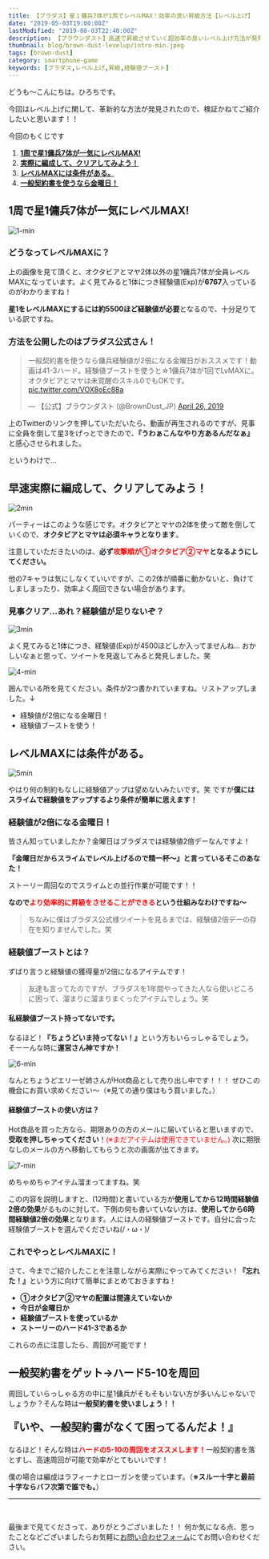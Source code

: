 ```yaml
---
title: 【ブラダス】星１傭兵7体が1周でレベルMAX！効率の良い昇級方法【レベル上げ】
date: "2019-05-03T19:00:00Z"
lastModified: "2019-08-03T22:40:00Z"
description: 【ブラウンダスト】高速で昇級させていく超効率の良いレベル上げ方法が発見されました。星1傭兵×7体が1周でレベルMAXに！その方法は？どこを周回するの？スライムのダンジョンと併用できるの！？
thumbnail: blog/brown-dust-levelup/intro-min.jpeg
tags: [brown-dust]
category: smartphone-game
keywords: [ブラダス,レベル上げ,昇級,経験値ブースト]
---
```


どうも～こんにちは。ひろちです。

今回はレベル上げに関して、革新的な方法が発見されたので、検証かねてご紹介したいと思います！！

今回のもくじです
<ol>
	<li><a href="#h-jump1"><strong>1周で星1傭兵7体が一気にレベルMAX!</strong></a></li>
	<li><a href="#h-jump2"><strong>実際に編成して、クリアしてみよう！</strong></a></li>
	<li><a href="#h-jump3"><strong>レベルMAXには条件がある。</strong></a></li>
	<li><a href="#h-jump4"><strong>一般契約書を使うなら金曜日！</strong></a></li>
</ol>

<section>
<h2 id="h-jump1">1周で星1傭兵7体が一気にレベルMAX!</h2>

![1-min](./1-min.jpeg)

<h3>どうなってレベルMAXに？</h3>

上の画像を見て頂くと、オクタビアとマヤ2体以外の星1傭兵7体が全員レベルMAXになっています。よく見てみると1体につき経験値(Exp)が<strong>6767</strong>入っているのがわかりますね！

<b>星1をレベルMAXにするには約5500ほど経験値が必要</b>となるので、十分足りている訳ですね。

<h3>方法を公開したのはブラダス公式さん！</h3>

<blockquote class="twitter-tweet" data-dnt="true" data-theme="light"><p lang="ja" dir="ltr">一般契約書を使うなら傭兵経験値が2倍になる金曜日がおススメです！動画は41-3ハード。経験値ブーストを使うと☆1傭兵7体が1回でLvMAXに。オクタビアとマヤは未覚醒のスキル0でもOKです。 <a href="https://t.co/VOX8oEc88a">pic.twitter.com/VOX8oEc88a</a></p>&mdash; 【公式】ブラウンダスト (@BrownDust_JP) <a href="https://twitter.com/BrownDust_JP/status/1121639410238251008?ref_src=twsrc%5Etfw">April 26, 2019</a></blockquote>

上のTwitterのリンクを押していただいたら、動画が再生されるのですが、見事に全員を倒して星3をげっとできたので、<strong>『うわぁこんなやり方あるんだなぁ』</strong>と感心させられました。

というわけで…

</section>


<section>
<h2 id="h-jump2">早速実際に編成して、クリアしてみよう！</h2>

![2min](./2-min.jpeg)

パーティーはこのような感じです。オクタビアとマヤの2体を使って敵を倒していくので、<b>オクタビアとマヤは必須キャラとなります</b>。

注意していただきたいのは、<strong>必ず<span style="color: #ff0000;">攻撃順が①オクタビア②マヤ</span>となるようにしてください。

</strong>他の7キャラは気にしなくていいですが、この2体が順番に動かないと、負けてしましまったり、効率よく周回できない場合があります。

<h3>見事クリア…あれ？経験値が足りないぞ？</h3>

![3min](./3-min.jpeg)

よく見てみると1体につき、経験値(Exp)が4500ほどしか入ってませんね…
おかしいなぁと思って、ツイートを見返してみると発見しました。笑

![4-min](./4-min.jpeg)

囲んでいる所を見てください。条件が2つ書かれていますね。リストアップしました。↓
<ul>
	<li>経験値が2倍になる金曜日！</li>
	<li>経験値ブーストを使う！</li>
</ul>
</section>
<section>
<h2 id="h-jump3">レベルMAXには条件がある。</h2>

![5min](5-min.jpeg)

やはり何の制約もなしに経験値アップは望めないみたいです。笑
ですが<b>僕にはスライムで経験値をアップするより条件が簡単に思えます！</b>

<h3>経験値が2倍になる金曜日！</h3>

皆さん知っていましたか？金曜日はブラダスでは経験値2倍デーなんですよ！

<strong>『金曜日だからスライムでレベル上げるので精一杯～』と言っているそこのあなた！</strong>

<p class="point"><i class="fa fa-check" aria-hidden="true"></i> ストーリー周回なのでスライムとの並行作業が可能です！！</p>

<strong>なので<span style="color: #ff0000;">より効率的に昇級をさせることができる</span>という仕組みなわけですね～</strong>

<aside><blockquote>ちなみに僕はブラダス公式様ツイートを見るまでは、経験値2倍デーの存在を知りませんでした。笑</blockquote></aside>

<h3>経験値ブーストとは？</h3>

ずばり言うと経験値の獲得量が2倍になるアイテムです！

<aside>
<blockquote>友達も言ってたのですが、ブラダスを1年間やってきた人なら使いどころに困って、溜まりに溜まりまくったアイテムでしょう。笑</blockquote>
</aside>

<h4>私経験値ブースト持ってないです。</h4>

なるほど！<strong>『ちょうどいま持ってない！』</strong>という方もいらっしゃるでしょう。
そーーんな時に<strong>運営さん神ですか！</strong>

![6-min](./6-min.jpeg)

なんとちょうどエリーゼ姉さんがHot商品として売り出し中です！！！
ぜひこの機会にお買い求めください～（※見ての通り僕はもう買いました。）

<h4>経験値ブーストの使い方は？</h4>

Hot商品を買った方なら、期限ありの方のメールに届いていると思いますので、<strong>受取を押しちゃってください</strong>！<span style="color: #ff0000;">(※まだアイテムは使用できていません。)</span>
次に期限なしのメールの方へ移動してもらうと次の画面が出てきます。

![7-min](7-min.jpeg)

めちゃめちゃアイテム溜まってますね。笑

この内容を説明しますと、(12時間)と書いている方が<b>使用してから12時間経験値2倍の効果</b>がるものに対して、下側の何も書いていない方は、<strong>使用してから6時間経験値2倍の効果</strong>となります。人には人の経験値ブーストです。自分に合った経験値ブーストを選んでくださいね(/・ω・)/

<h3>これでやっとレベルMAXに！</h3>

さて、今までご紹介したことを注意しながら実際にやってみてください！<b>『忘れた！』</b>という方に向けて簡単にまとめておきますね！
<ul>
	<li><strong>①オクタビア②マヤの配置は間違えていないか</strong></li>
	<li><strong>今日が金曜日か</strong></li>
	<li><strong>経験値ブーストを使っているか</strong></li>
	<li><strong>ストーリーのハード41-3であるか</strong></li>
</ul>

これらの点に注意したら、周回が可能です！
</section>

<section>
<h2 id="h-jump4">一般契約書をゲット→ハード5-10を周回</h2>

周回していらっしゃる方の中に星1傭兵がそもそもいない方が多いんじゃないでしょうか？そんな時は<strong>一般契約書を使いましょう！！</strong>

<p style="font-size: 150%;font-weight: 600;">『いや、一般契約書がなくて困ってるんだよ！』</p>
なるほど！そんな時は<strong><span style="color: #ff0000;">ハードの5-10の周回をオススメします！</span></strong>一般契約書を落とすし、高速周回が可能で効率がとてもいいです！

僕の場合は編成はラフィーナとローガンを使っています。（<strong>※スルー十字と最前十字ならバフ次第で誰でも。</strong>）
</section>

<hr />

<br />

最後まで見てくださって、ありがとうございました！！
何か気になる点、思ったことなどございましたらお気軽に[お問い合わせフォーム](/contact-form/)にてお問い合わせください。
